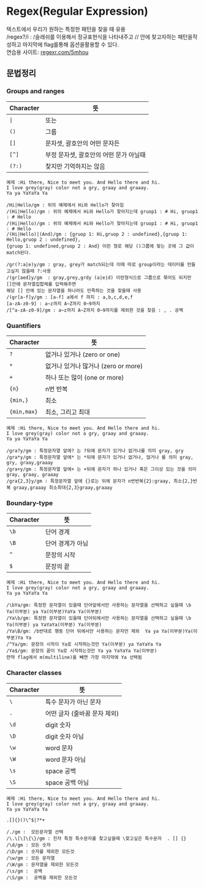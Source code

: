 # Regex(Regular Expression)  
텍스트에서 우리가 원하는 특정한 패턴을 찾을 때 유용  
/regex?/i : /슬래쉬를 이용해서 정규표현식을 나타내주고 // 안에 찾고자하는 패턴을작성하고 마지막에 flag를통해 옵션을활용할 수 있다.  
연습용 사이트: [regexr.com/5mhou](https://regexr.com/5ml92)  
    
## 문법정리

### Groups and ranges

| Character | 뜻                                     |
| --------- | -------------------------------------- |
| `\|`      | 또는                                   |
| `()`      | 그룹                                   |
| `[]`      | 문자셋, 괄호안의 어떤 문자든           |
| `[^]`     | 부정 문자셋, 괄호안의 어떤 문가 아닐때 |
| `(?:)`    | 찾지만 기억하지는 않음                 |  
  
```
예제 :Hi there, Nice to meet you. And Hello there and hi.
I love grey(gray) color not a gry, graay and graaay.
Ya ya YaYaYa Ya
```
```
/Hi|Hello/gm : 위의 예제에서 Hi와 Hello가 찾아짐
/(Hi|Hello)/gm : 위의 예제에서 Hi와 Hello가 찾아지는데 gruop1 : # Hi, gruop1 : # Hello 
/(Hi|Hello)/gm : 위의 예제에서 Hi와 Hello가 찾아지는데 gruop1 : # Hi, gruop1 : # Hello 
/(Hi|Hello)|(And)/gm : {gruop 1: Hi,gruop 2 : undefined},{gruop 1: Hello,gruop 2 : undefined},
{gruop 1: undefined,gruop 2 : And} 이런 형로 해당 ()그룹에 맞는 곳에 그 값이 match된다.

/gr(?:a|e)y/gm : gray, grey가 match되는데 이때 따로 group이라는 데이터를 만들고싶지 않을때 ?:사용
/(gr[aed]y/gm  : gray,grey,grdy (a|e|d) 이런형식으로 그룹으로 묶어도 되지만 []안에 문자열집합체를 입력해주면
해당 [] 안에 있는 문자열을 하나라도 만족하는 것을 찾을때 사용
/(gr[a-f]y/gm : [a-f] a에서 f 까지 : a,b,c,d,e,f
[a-zA-z0-9] : a~z까지 A~Z까지 0~9까지
/[^a-zA-z0-9]/gm : a~z까지 A~Z까지 0~9까지를 제외한 것을 찾음 : , . 공백
```

### Quantifiers

| Character   | 뜻                                  |
| ----------- | ----------------------------------- |
| `?`         | 없거나 있거나 (zero or one)         |
| `*`         | 없거나 있거나 많거나 (zero or more) |
| `+`         | 하나 또는 많이 (one or more)        |
| `{n}`       | n번 반복                            |
| `{min,}`    | 최소                                |
| `{min,max}` | 최소, 그리고 최대                   |  
  
```
예제 :Hi there, Nice to meet you. And Hello there and hi.
I love grey(gray) color not a gry, graay and graaay.
Ya ya YaYaYa Ya
```
```
/gra?y/gm : 특정문자열 앞에? 는 ?뒤에 문자가 있거나 없거나를 의미 gray, gry
/gra*y/gm : 특정문자열 앞에* 는 *뒤에 문자가 있거나 없거나, 많거나 를 의미 gray, gry, graay,graaay
/gra+y/gm : 특정문자열 앞에+ 는 +뒤에 문자가 하나 있거나 혹은 그이상 있는 것을 의미 gray, graay, graaay
/gra{2,3}y/gm : 특정문자열 앞에 {}로는 뒤에 문자가 n번반복{2}:graay, 최소{2,}반복 graay,graaay 최소최대{2,3}graay,graaay

```

### Boundary-type

| Character | 뜻               |
| --------- | ---------------- |
| `\b`      | 단어 경계        |
| `\B`      | 단어 경계가 아님 |
| `^`       | 문장의 시작      |
| `$`       | 문장의 끝        |  
  
```
예제 :Hi there, Nice to meet you. And Hello there and hi.
I love grey(gray) color not a gry, graay and graaay.
Ya ya YaYaYa Ya
```
```
/\bYa/gm: 특정한 문자열이 있을때 단어앞에서만 사용하는 문자열을 선택하고 싶을때 \b Ya(이부분) ya Ya(이부분)YaYa Ya(이부분)
/Ya\b/gm: 특정한 문자열이 있을때 단어뒤에서만 사용하는 문자열을 선택하고 싶을때 \b Ya(이부분) ya YaYaYa(이부분) Ya(이부분)
/Ya\B/gm: /b반대로 행동 단어 뒤에서만 사용하는 문자만 제외  Ya ya Ya(이부분)Ya(이부분)Ya Ya
/^Ya/gm: 문장의 시작이 Ya로 시작하는것만 Ya(이부분) ya YaYaYa Ya
/Ya$/gm: 문장의 끝이 Ya로 시작하는것만 Ya ya YaYaYa Ya(이부분)
먄약 flag에서 m(multiline)을 빼면 가장 마지막에 Ya 선택됨

```

### Character classes

| Character | 뜻                           |
| --------- | ---------------------------- |
| `\`       | 특수 문자가 아닌 문자        |
| `.`       | 어떤 글자 (줄바꿈 문자 제외) |
| `\d`      | digit 숫자                   |
| `\D`      | digit 숫자 아님              |
| `\w`      | word 문자                    |
| `\W`      | word 문자 아님               |
| `\s`      | space 공백                   |
| `\S`      | space 공백 아님              |  
  
```
예제 :Hi there, Nice to meet you. And Hello there and hi.
I love grey(gray) color not a gry, graay and graaay.
Ya ya YaYaYa Ya

.[]{}()\^$|?*+
```
```
/./gm :  모든문자열 선택
/\.\[\]\{\}/gm : 진자 특정 특수문자를 찾고싶을때 \찾고싶은 특수문자  . [] {}
/\d/gm : 모든 숫자
/\D/gm : 숫자를 제외한 모든것
/\w/gm : 모든 문자열
/\W/gm : 문자열을 제외한 모든것
/\s/gm :  공백
/\S/gm :  공백을 제외한 모든것
```
